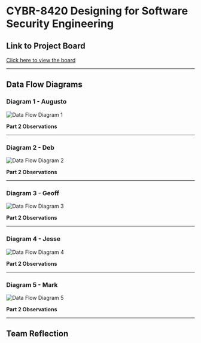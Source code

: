 # CYBR-8420 Designing for Software Security Engineering

## Link to Project Board
[Click here to view the board](https://github.com/users/jschrack/projects/5/views/1)

---


## Data Flow Diagrams

### **Diagram 1 - Augusto**
![Data Flow Diagram 1](./Diagrams/DFD-1.png)


**Part 2 Observations**

----

### **Diagram 2 - Deb**
![Data Flow Diagram 2](./Diagrams/DFD-2.png)


**Part 2 Observations**

----

### **Diagram 3 - Geoff**
![Data Flow Diagram 3](./Diagrams/DFD-3.png)


**Part 2 Observations**

----

### **Diagram 4 - Jesse**
![Data Flow Diagram 4](./Diagrams/DFD-4.png)


**Part 2 Observations**

----

### **Diagram 5 - Mark**
![Data Flow Diagram 5](./Diagrams/DFD-5.png)


**Part 2 Observations**

----


## Team Reflection